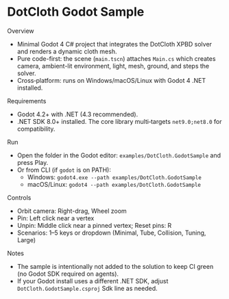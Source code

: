 DotCloth Godot Sample
=====================

Overview
- Minimal Godot 4 C# project that integrates the DotCloth XPBD solver and renders a dynamic cloth mesh.
- Pure code-first: the scene (`main.tscn`) attaches `Main.cs` which creates camera, ambient-lit environment, light, mesh, ground, and steps the solver.
- Cross‑platform: runs on Windows/macOS/Linux with Godot 4 .NET installed.

Requirements
- Godot 4.2+ with .NET (4.3 recommended).
- .NET SDK 8.0+ installed. The core library multi‑targets `net9.0;net8.0` for compatibility.

Run
- Open the folder in the Godot editor: `examples/DotCloth.GodotSample` and press Play.
- Or from CLI (if `godot` is on PATH):
  - Windows: `godot4.exe --path examples/DotCloth.GodotSample`
  - macOS/Linux: `godot4 --path examples/DotCloth.GodotSample`

Controls
- Orbit camera: Right-drag, Wheel zoom
- Pin: Left click near a vertex
- Unpin: Middle click near a pinned vertex; Reset pins: R
- Scenarios: 1–5 keys or dropdown (Minimal, Tube, Collision, Tuning, Large)

Notes
- The sample is intentionally not added to the solution to keep CI green (no Godot SDK required on agents).
- If your Godot install uses a different .NET SDK, adjust `DotCloth.GodotSample.csproj` Sdk line as needed.

